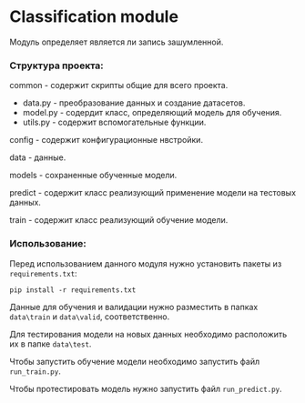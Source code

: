 # Classification module

Модуль определяет является ли запись зашумленной.

### Структура проекта:
common - содержит скрипты общие для всего проекта.
* data.py - преобразование данных и создание датасетов.
* model.py - содердит класс, определяющий модель для обучения.
* utils.py - содержит вспомогательные функции.

config - содержит конфигурационные нвстройки.

data - данные.

models - сохраненные обученные модели. 

predict - содержит класс реализующий применение модели на тестовых данных. 

train - содержит класс реализующий обучение модели.

### Использование:
Перед использованием данного модуля нужно установить пакеты из ```requirements.txt```:
    
    pip install -r requirements.txt

Данные для обучения и валидации нужно разместить в папках ```data\train``` и  ```data\valid```, соответственно.

Для тестирования модели на новых данных необходимо расположить их в папке ```data\test```.

Чтобы запустить обучение модели необходимо запустить файл ```run_train.py```.

Чтобы протестировать модель нужно запустить файл ```run_predict.py```.
